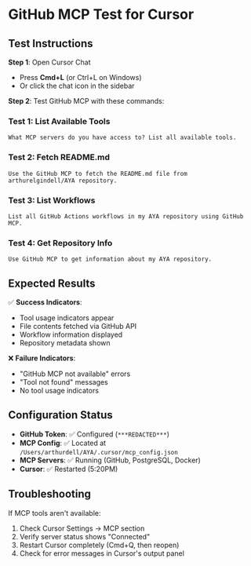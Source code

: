 # GitHub MCP Test for Cursor

## Test Instructions

**Step 1**: Open Cursor Chat
- Press **Cmd+L** (or Ctrl+L on Windows)
- Or click the chat icon in the sidebar

**Step 2**: Test GitHub MCP with these commands:

### Test 1: List Available Tools
```
What MCP servers do you have access to? List all available tools.
```

### Test 2: Fetch README.md
```
Use the GitHub MCP to fetch the README.md file from arthurelgindell/AYA repository.
```

### Test 3: List Workflows
```
List all GitHub Actions workflows in my AYA repository using GitHub MCP.
```

### Test 4: Get Repository Info
```
Use GitHub MCP to get information about my AYA repository.
```

## Expected Results

✅ **Success Indicators**:
- Tool usage indicators appear
- File contents fetched via GitHub API
- Workflow information displayed
- Repository metadata shown

❌ **Failure Indicators**:
- "GitHub MCP not available" errors
- "Tool not found" messages
- No tool usage indicators

## Configuration Status

- **GitHub Token**: ✅ Configured (`***REDACTED***`)
- **MCP Config**: ✅ Located at `/Users/arthurdell/AYA/.cursor/mcp_config.json`
- **MCP Servers**: ✅ Running (GitHub, PostgreSQL, Docker)
- **Cursor**: ✅ Restarted (5:20PM)

## Troubleshooting

If MCP tools aren't available:
1. Check Cursor Settings → MCP section
2. Verify server status shows "Connected"
3. Restart Cursor completely (Cmd+Q, then reopen)
4. Check for error messages in Cursor's output panel

